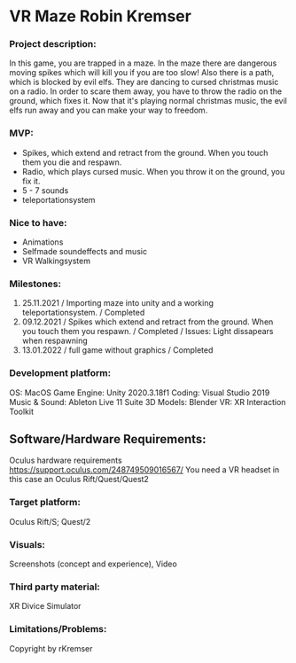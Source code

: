 # VR Maze Robin Kremser

### Project description: 
In this game, you are trapped in a maze. In the maze there are dangerous moving spikes which will kill you if you are too slow! Also there is a path, which is blocked by evil elfs. They are dancing to cursed christmas music on a radio. In order to scare them away, you have to throw the radio on the ground, which fixes it. Now that it's playing normal christmas music, the evil elfs run away and you can make your way to freedom.

### MVP:
- Spikes, which extend and retract from the ground. When you touch them you die and respawn.
- Radio, which plays cursed music. When you throw it on the ground, you fix it.
- 5 - 7 sounds
- teleportationsystem

### Nice to have:
- Animations
- Selfmade soundeffects and music
- VR Walkingsystem

### Milestones:
1. 25.11.2021 / Importing maze into unity and a working teleportationsystem. / Completed
2. 09.12.2021 / Spikes which extend and retract from the ground. When you touch them you respawn. / Completed / Issues: Light dissapears when respawning
3. 13.01.2022 / full game without graphics / Completed

### Development platform: 
OS: MacOS 
Game Engine: Unity 2020.3.18f1
Coding: Visual Studio 2019
Music & Sound: Ableton Live 11 Suite
3D Models: Blender
VR: XR Interaction Toolkit

## Software/Hardware Requirements: 
Oculus hardware requirements https://support.oculus.com/248749509016567/
You need a VR headset in this case an Oculus Rift/Quest/Quest2

### Target platform: 
Oculus Rift/S; Quest/2

### Visuals: 
Screenshots (concept and experience), Video

### Third party material: 
XR Divice Simulator

### Limitations/Problems: 

Copyright by rKremser
